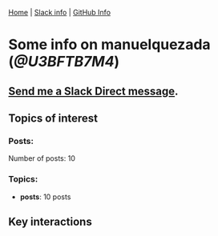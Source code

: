 [Home](https://kelu124.github.io/echommunity/) | [Slack info](https://kelu124.github.io/echommunity/) | [GitHub Info](https://kelu124.github.io/echommunity/github.html)

# Some info on __manuelquezada__ (_@U3BFTB7M4_)


## [Send me a Slack Direct message](https://echopen.slack.com/messages/@manuelquezada/).

## Topics of interest

### Posts: 

Number of posts: 10

### Topics:

* __posts__: 10 posts

## Key interactions 

